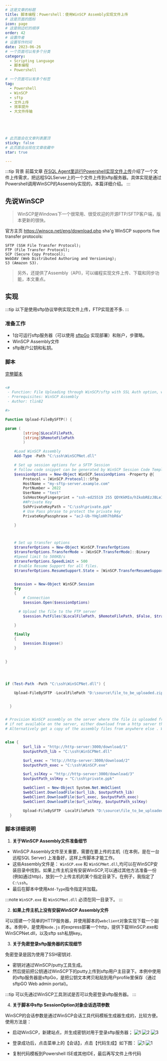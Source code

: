 ```yaml
---
# 这是文章的标题
title: 脚本编程：Powershell：使用WinSCP Assembly实现文件上传
# 这是页面的图标
icon: page
# 这是侧边栏的顺序
order: 42
# 设置作者
# 设置写作时间
date: 2023-06-26
# 一个页面可以有多个分类
category:
  - Scripting Language
  - 脚本编程
  - Powershell

# 一个页面可以有多个标签
tag:
  - Powershell
  - WinSCP
  - sftp
  - 文件上传
  - 效率提升
  - 大文件传输

  



# 此页面会在文章列表置顶
sticky: false
# 此页面会出现在文章收藏中
star: true

---
```


:::tip 背景
前篇文章 [在SQL Agent里运行Powershell实现文件上传](https://blog.solex-inc.com/zh/%E4%BF%A1%E6%81%AF%E6%8A%80%E6%9C%AF/%E7%BC%96%E7%A8%8B/post41_ps_run_in_sql_with_sql_agent.html)介绍了一个文件上传需求，把远程SQLServer上的一个文件上传到sftp服务器。具体实现是通过Powershell调用WinSCP的Assembly实现的，本篇详细介绍。
:::



## 先说WinSCP

>WinSCP是Windows下一个很常用、很受欢迎的开源FTP/SFTP客户端，版本更新的很快。

官方主页 https://winscp.net/eng/download.php
sha'g
 WinSCP supports five transfer protocols:

    SFTP (SSH File Transfer Protocol);
    FTP (File Transfer Protocol);
    SCP (Secure Copy Protocol);
    WebDAV (Web Distributed Authoring and Versioning);
    S3 (Amazon S3).

>另外，还提供了Assembly（API)，可以编程实现文件上传、下载和同步功能，本文重点。


## 实现



:::tip
以下是使用sftp协议举例实现文件上传，FTP实现差不多.
:::

### 准备工作

- 1台可运行sftp服务器（可以使用 [sftpGo](https://github.com/drakkan/sftpgo) 实现部署）和账户，步骤略。
- WinSCP Assembly文件
- sftp账户公钥和私钥。



### 脚本


[完整脚本](https://github.com/100vision/Powershellgallery/blob/master/%E7%BD%91%E7%BB%9C%E7%B1%BB/%E6%96%87%E4%BB%B6%E4%B8%8A%E4%BC%A0/Upload-FileBySFTP.ps1)

``` Powershell

<#
 - Function: File Uploading through WinSCP/sftp with SSL Auth option, without clear text password provided
 - Prerequisites: WinSCP Assembly
 - Author: tlin82

#>

Function Upload-FileBySFTP() {

param (
        [string]$LocalFilePath,
        [string]$RemoteFilePath
        )

    #Load WinSCP Assembly
    Add-Type -Path "C:\ssh\WinSCPNet.dll"

    # Set up session options for a SFTP Session
    # follow code snippet can be generated by WinSCP Session Code Template Generator. See WinSCP documentation for details.
    $sessionOptions = New-Object WinSCP.SessionOptions -Property @{
        Protocol = [WinSCP.Protocol]::Sftp
        HostName = "my-sftp-server.example.com"
        PortNumber = 2022
        UserName = "test"
        SshHostKeyFingerprint = "ssh-ed25519 255 QDYKkMIo/hIkobREzJBLeI1KyHkXDwrkGGJtmISVwwc"
        ##Private Key
        SshPrivateKeyPath = "C:\ssh\private.ppk"
        # Use Pass phrase to protect the private key
        PrivateKeyPassphrase = "acJ-Ub-YHgloHh7hbR6a"

    }



    # Set up transfer options
    $transferOptions = New-Object WinSCP.TransferOptions
    $transferOptions.TransferMode = [WinSCP.TransferMode]::Binary
    #Speed limit to 500KB/s
    $transferOptions.SpeedLimit = 500
    # Enable Resume Support for all files.
    $transferOptions.ResumeSupport.State = [WinSCP.TransferResumeSupportState]::On


    $session = New-Object WinSCP.Session
    try
    {
        # Connection
        $session.Open($sessionOptions)

      # Upload the file to the FTP server
        $session.PutFiles($LocalFilePath, $RemoteFilePath, $False, $transferOptions).Check()

    }

    finally
    {
        $session.Dispose()
    }
    

}




if (Test-Path -Path "C:\ssh\WinSCPNet.dll") {

    Upload-FileBySFTP -LocalFilePath "D:\source\file_to_be_uploaded.zip" -RemoteFilePath "/file_to_be_uploaded.zip"


  }


# Provision WinSCP assembly on the server where the file is uploaded from. The assebmly can be found in WinSCP install directory.
# if not available on the server, either download from a http server that holds the WinSCP assembly. In this case, the http server is served with Node.js Express, a simple http server.
# Alternatively get a copy of the assembly files from anywhere else . Whatever,as long as the assembly is available for the file uploading function to load.


else {
        $url_lib = "http://http-server:3000/download/1"
        $outputPath_lib = "C:\ssh\WinSCPNet.dll"

        $url_exec = "http://http-server:3000/download/2"
        $outputPath_exec = "C:\ssh\WinSCP.exe"

        $url_sslKey = "http://http-server:3000/download/3"
        $outputPath_sslKey = "C:\ssh\private.ppk"

        $webClient = New-Object System.Net.WebClient
        $webClient.DownloadFile($url_lib, $outputPath_lib)
        $webClient.DownloadFile($url_exec, $outputPath_exec)
        $webClient.DownloadFile($url_sslKey, $outputPath_sslKey)

        Upload-FileBySFTP -LocalFilePath "D:\source\file_to_be_uploaded.zip" -RemoteFilePath "/file_to_be_uploaded.zip"
  }
```


### 脚本详细说明

1. **关于WinSCP Assembly文件准备细节**

- WinSCP Assembly文件至关重要，需要在要上传的主机（在本例，是在一台远程SQL Server) 上准备好，这样上传脚本才能工作。
- 这些Assembly文件是： `WinSCP.exe` 和 `WinSCPNet.dll`,均可以在WinSCP安装目录中找到。如果上传主机没有安装WinSCP,可以通过其他方法准备一份(例如通过http)，放到一个上传主机的某个指定目录下。在例子，我指定了`C:\ssh`。
- 最后在脚本中使用`Add-Type`指令指定并加载。

:::note
`WinSCP.exe` 和 `WinSCPNet.dll` 必须在同一目录下。
:::

2. **如果上传主机上没有安装WinSCP Assembly文件**

可以搭建一个简单的HTTP服务器，并使用脚本的`webclient`对象实现下载一个副本。本例中，是使用`Node.js` 的express部署一个http，提供下载WinSCP.exe和WinSCPNet.dll，以及sftp ssh私钥key。

3. **关于免密登录sftp服务器的实现细节**

免密登录是因为使用了SSH密钥对.

- 密钥对通过WinSCP/putty工具生成。
- 然后提前把公钥通过WinSCP下的putty上传到sftp用户主目录下。本例中使用的sftp服务器是sftpGo，是把公钥文本拷贝粘贴到用户profile里保存（通过sftpGO Web admin portal)。

:::tip 
可以先通过WinSCP工具测试是否可以免密登录sftp服务器。
:::

4. **关于脚本中sftp SessionOption对象会话选项参数**

WinSCP的会话参数是通过WinSCP会话工具代码模板生成器生成的，比较方便。使用方法是：

- 启动WinSCP，新建站点，并生成密钥对用于登录sftp服务器；
![1](../../PostImages/post42_ps_sftp_generate_key_pairs_step1.jpg)
![2](../../PostImages/post42_ps_sftp_generate_key_pairs_step2.jpg)
![3](../../PostImages/post42_ps_sftp_generate_key_pairs_step3.jpg)

- 登录成功后，点击菜单上的【会话】，点击【代码生成】如下图：
![1](../../PostImages/post42_ps_sftp_generate_code_template_step1.jpg)
![1](../../PostImages/post42_ps_sftp_generate_code_template_step2.jpg)

- 复制代码模板到Powershell ISE或其他IDE，最后再写文件上传代码
